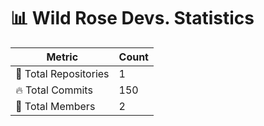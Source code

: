 # 📊 Wild Rose Devs. Statistics

| Metric            | Count |
|------------------|------|
| 📂 Total Repositories | 1 |
| 🔥 Total Commits   | 150 |
| 👥 Total Members   | 2 |

